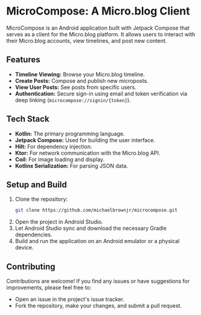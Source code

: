 # MicroCompose: A Micro.blog Client

MicroCompose is an Android application built with Jetpack Compose that serves as a client for the Micro.blog platform. It allows users to interact with their Micro.blog accounts, view timelines, and post new content.

## Features

*   **Timeline Viewing:** Browse your Micro.blog timeline.
*   **Create Posts:** Compose and publish new microposts.
*   **View User Posts:** See posts from specific users.
*   **Authentication:** Secure sign-in using email and token verification via deep linking (`microcompose://signin/{token}`).

## Tech Stack

*   **Kotlin:** The primary programming language.
*   **Jetpack Compose:** Used for building the user interface.
*   **Hilt:** For dependency injection.
*   **Ktor:** For network communication with the Micro.blog API.
*   **Coil:** For image loading and display.
*   **Kotlinx Serialization:** For parsing JSON data.

## Setup and Build

1.  Clone the repository:
    ```bash
    git clone https://github.com/michaelbrownjr/microcompose.git
    ```
2.  Open the project in Android Studio.
3.  Let Android Studio sync and download the necessary Gradle dependencies.
4.  Build and run the application on an Android emulator or a physical device.

## Contributing

Contributions are welcome! If you find any issues or have suggestions for improvements, please feel free to:

*   Open an issue in the project's issue tracker.
*   Fork the repository, make your changes, and submit a pull request.
